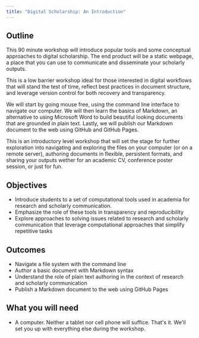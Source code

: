 ```yaml
---
title: "Digital Scholarship: An Introduction"
---
```


## Outline

This 90 minute workshop will introduce popular tools and some conceptual approaches to digital scholarship. The end product will be a static webpage, a place that you can use to communicate and disseminate your scholarly outputs.

This is a low barrier workshop ideal for those interested in digital workflows that will stand the test of time, reflect best practices in document structure, and leverage version control for both recovery and transparency.

We will start by going mouse free, using the command line interface to navigate our computer. We will then learn the basics of Markdown, an alternative to using Microsoft Word to build beautiful looking documents that are grounded in plain text. Lastly, we will publish our Markdown document to the web using GitHub and GitHub Pages.

This is an introductory level workshop that will set the stage for further exploration into navigating and exploring the files on your computer (or on a remote server), authoring documents in flexible, persistent formats, and sharing your outputs wether for an academic CV, conference poster session, or just for fun.

## Objectives

* Introduce students to a set of computational tools used in academia for research and scholarly communication.
* Emphasize the role of these tools in transparency and reproducibility
* Explore approaches to solving issues related to research and scholarly communication that leverage computational approaches that simplify repetitive tasks

## Outcomes

* Navigate a file system with the command line
* Author a basic document with Markdown syntax
* Understand the role of plain text authoring in the context of research and scholarly communication
* Publish a Markdown document to the web using GitHub Pages

## What you will need

* A computer. Neither a tablet nor cell phone will suffice. That's it. We'll set you up with everything else during the workshop.

